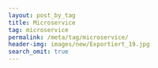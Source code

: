 ```yaml
---
layout: post_by_tag
title: Microservice
tag: microservice
permalink: /meta/tag/microservice/
header-img: images/new/Exportiert_19.jpg
search_omit: true
---
```

